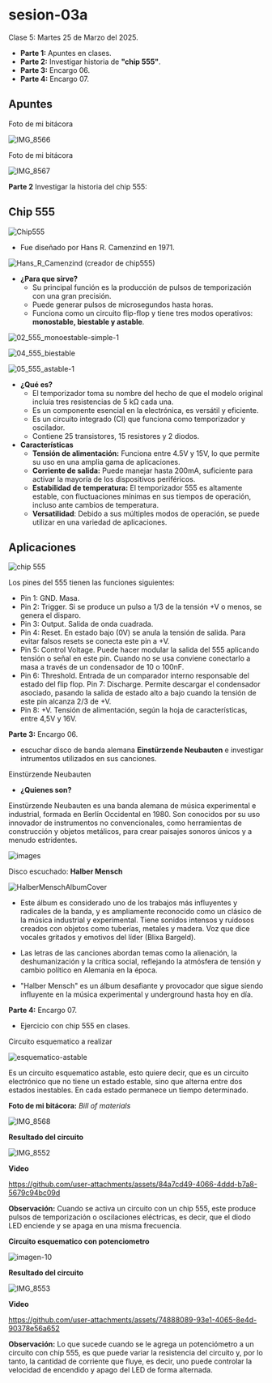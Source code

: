 # sesion-03a

Clase 5: Martes 25 de Marzo del 2025.

- **Parte 1:** Apuntes en clases.
- **Parte 2:** Investigar historia de **"chip 555"**.
- **Parte 3:** Encargo 06.
- **Parte 4:** Encargo 07.

## Apuntes

Foto de mi bitácora

![IMG_8566](https://github.com/user-attachments/assets/44586b50-c0c0-4203-9e21-ce30c7b68b3e)

Foto de mi bitácora

![IMG_8567](https://github.com/user-attachments/assets/fcc0a78f-661e-4b09-a5eb-3e15e0056ea9)

**Parte 2** Investigar la historia del chip 555:

## Chip 555

![Chip555](https://github.com/user-attachments/assets/aa78c873-98b3-45bb-bdac-65a4320570ae)

- Fue diseñado por Hans R. Camenzind en 1971.

![Hans_R_Camenzind (creador de chip555)](https://github.com/user-attachments/assets/2b0ad239-cb89-49f2-aa53-a9292f318a43)

- **¿Para que sirve?**
  - Su principal función es la producción de pulsos de temporización con una gran precisión.
  - Puede generar pulsos de microsegundos hasta horas.
  - Funciona como un circuito flip-flop y tiene tres modos operativos: **monostable, biestable y astable**.

![02_555_monoestable-simple-1](https://github.com/user-attachments/assets/296e5dc7-9649-4469-a6b9-b145af49e825)

![04_555_biestable](https://github.com/user-attachments/assets/d38bf966-b2f7-4ce4-98c8-f2530ae9caf1)

![05_555_astable-1](https://github.com/user-attachments/assets/e4683aa2-957a-484e-97dd-4186eb433275)

- **¿Qué es?**
  - El temporizador toma su nombre del hecho de que el modelo original incluía tres resistencias de 5 kΩ cada una.
  - Es un componente esencial en la electrónica, es versátil y eficiente.
  - Es un circuito integrado (CI) que funciona como temporizador y oscilador.
  - Contiene 25 transistores, 15 resistores y 2 diodos.
- **Características**
  - **Tensión de alimentación:** Funciona entre 4.5V y 15V, lo que permite su uso en una amplia gama de aplicaciones.
  - **Corriente de salida:** Puede manejar hasta 200mA, suficiente para activar la mayoría de los dispositivos periféricos.
  - **Estabilidad de temperatura:** El temporizador 555 es altamente estable, con fluctuaciones mínimas en sus tiempos de operación, incluso ante cambios de temperatura.
  - **Versatilidad**: Debido a sus múltiples modos de operación, se puede utilizar en una variedad de aplicaciones.

## Aplicaciones

![chip 555](https://github.com/user-attachments/assets/f9ec60a6-ff7f-467d-b34f-04e71dfa56e2)

Los pines del 555 tienen las funciones siguientes:

- Pin 1: GND. Masa.
- Pin 2: Trigger. Si se produce un pulso a 1/3 de la tensión +V o menos, se genera el disparo.
- Pin 3: Output. Salida de onda cuadrada.
- Pin 4: Reset. En estado bajo (0V) se anula la tensión de salida. Para evitar falsos resets se conecta este pin a +V.
- Pin 5: Control Voltage. Puede hacer modular la salida del 555 aplicando tensión o señal en este pin. Cuando no se usa conviene conectarlo a masa a través de un condensador de 10 o 100nF.
- Pin 6: Threshold. Entrada de un comparador interno responsable del estado del flip flop.
  Pin 7: Discharge. Permite descargar el condensador asociado, pasando la salida de estado alto a bajo cuando la tensión de este pin alcanza 2/3 de +V.
- Pin 8: +V. Tensión de alimentación, según la hoja de características, entre 4,5V y 16V.

**Parte 3:** Encargo 06.

- escuchar disco de banda alemana **Einstürzende Neubauten** e investigar intrumentos utilizados en sus canciones.

Einstürzende Neubauten

- **¿Quienes son?**

Einstürzende Neubauten es una banda alemana de música experimental e industrial, formada en Berlín Occidental en 1980. Son conocidos por su uso innovador de instrumentos no convencionales, como herramientas de construcción y objetos metálicos, para crear paisajes sonoros únicos y a menudo estridentes.

![images](https://github.com/user-attachments/assets/5204ddfb-87fa-4e21-bbba-3db4f5e825aa)

Disco escuchado: **Halber Mensch**

![HalberMenschAlbumCover](https://github.com/user-attachments/assets/17e003aa-51d9-4cf2-90ca-30e02780bde4)

- Este álbum es considerado uno de los trabajos más influyentes y radicales de la banda, y es ampliamente reconocido como un clásico de la música industrial y experimental. Tiene sonidos intensos y ruidosos creados con objetos como tuberías, metales y madera. Voz que dice vocales gritados y emotivos del líder (Blixa Bargeld).

- Las letras de las canciones abordan temas como la alienación, la deshumanización y la crítica social, reflejando la atmósfera de tensión y cambio político en Alemania en la época.
- "Halber Mensch" es un álbum desafiante y provocador que sigue siendo influyente en la música experimental y underground hasta hoy en día.

**Parte 4:** Encargo 07.

- Ejercicio con chip 555 en clases.

Circuito esquematico a realizar

![esquematico-astable](https://github.com/user-attachments/assets/f962d256-14e8-4536-8015-732d4ed8edd1)

Es un circuito esquematico astable, esto quiere decir, que es un circuito electrónico que no tiene un estado estable, sino que alterna entre dos estados inestables. En cada estado permanece un tiempo determinado.

**Foto de mi bitácora:** _Bill of materials_

![IMG_8568](https://github.com/user-attachments/assets/0759de1b-60b6-48df-914a-fb18863f9100)

**Resultado del circuito**

![IMG_8552](https://github.com/user-attachments/assets/838e2a88-e791-4e15-9055-051dcdeee706)

**Video**

<https://github.com/user-attachments/assets/84a7cd49-4066-4ddd-b7a8-5679c94bc09d>

**Observación:** Cuando se activa un circuito con un chip 555, este produce pulsos de temporización o oscilaciones eléctricas, es decir, que el diodo LED enciende y se apaga en una misma frecuencia.

**Circuito esquematico con potenciometro**

![imagen-10](https://github.com/user-attachments/assets/14dd0bed-7bf6-47d1-8bab-12f1bc6e510b)

**Resultado del circuito**

![IMG_8553](https://github.com/user-attachments/assets/67a3acf5-c759-4d13-bc9c-56cf74bae49f)

**Video**

<https://github.com/user-attachments/assets/74888089-93e1-4065-8e4d-90378e56a652>

**Observación:** Lo que sucede cuando se le agrega un potenciómetro a un circuito con chip 555, es que puede variar la resistencia del circuito y, por lo tanto, la cantidad de corriente que fluye, es decir, uno puede controlar la velocidad de encendido y apago del LED de forma alternada.
